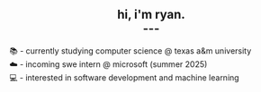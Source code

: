 ## <div align ="center"> hi, i'm ryan. <br /> --- </div>

 📚 - currently studying computer science @ texas a&m university \
 ☁️ - incoming swe intern @ microsoft (summer 2025) \
 💻 - interested in software development and machine learning
